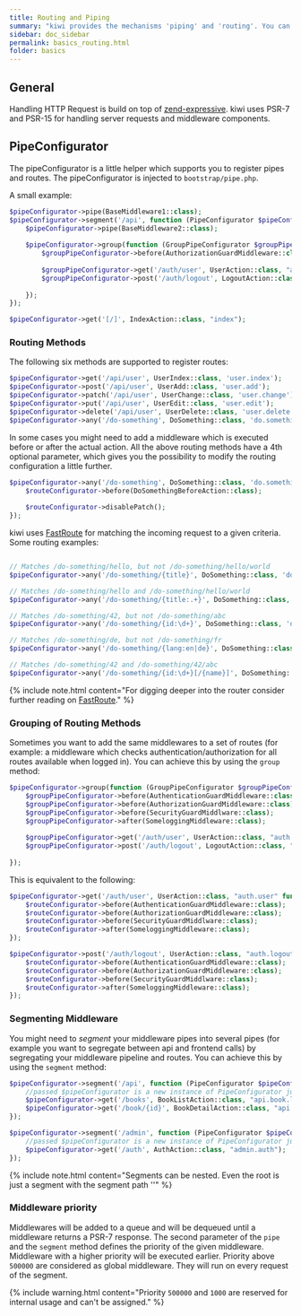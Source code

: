 ```yaml
---
title: Routing and Piping
summary: "kiwi provides the mechanisms 'piping' and 'routing'. You can <i>pipe</i> a PSR-15 middleware to your application or <i>route</i> an incoming request (on defined criteria) to a given action."
sidebar: doc_sidebar
permalink: basics_routing.html
folder: basics
---
```


## General
Handling HTTP Request is build on top of [zend-expressive](https://github.com/zendframework/zend-expressive). kiwi uses 
PSR-7 and PSR-15 for handling server requests and middleware components.





## PipeConfigurator

The pipeConfigurator is a little helper which supports you to register pipes and routes. The 
pipeConfigurator is injected to `bootstrap/pipe.php`.

A small example:

```php
$pipeConfigurator->pipe(BaseMiddleware1::class);
$pipeConfigurator->segment('/api', function (PipeConfigurator $pipeConfigurator) {
    $pipeConfigurator->pipe(BaseMiddleware2::class);
    
    $pipeConfigurator->group(function (GroupPipeConfigurator $groupPipeConfigurator) {
        $groupPipeConfigurator->before(AuthorizationGuardMiddleware::class);
    
        $groupPipeConfigurator->get('/auth/user', UserAction::class, "api.auth.user");
        $groupPipeConfigurator->post('/auth/logout', LogoutAction::class, "api.auth.logout");
    
    });
});

$pipeConfigurator->get('[/]', IndexAction::class, "index");
```

### Routing Methods
The following six methods are supported to register routes:
```php
$pipeConfigurator->get('/api/user', UserIndex::class, 'user.index');
$pipeConfigurator->post('/api/user', UserAdd::class, 'user.add');
$pipeConfigurator->patch('/api/user', UserChange::class, 'user.change');
$pipeConfigurator->put('/api/user', UserEdit::class, 'user.edit');
$pipeConfigurator->delete('/api/user', UserDelete::class, 'user.delete');
$pipeConfigurator->any('/do-something', DoSomething::class, 'do.something');
```

In some cases you might need to add a middleware which is executed before or after the actual action.
All the above routing methods have a 4th optional parameter, which gives you the possibility to modify 
the routing configuration a little further.

```php
$pipeConfigurator->any('/do-something', DoSomething::class, 'do.something', function(RouteConfigurator $routeConfigurator) {
    $routeConfigurator->before(DoSomethingBeforeAction::class);
    
    $routeConfigurator->disablePatch();
});
```

kiwi uses [FastRoute](https://github.com/nikic/FastRoute) for matching the incoming request to a given criteria. Some routing examples:
```php

// Matches /do-something/hello, but not /do-something/hello/world
$pipeConfigurator->any('/do-something/{title}', DoSomething::class, 'do.something');

// Matches /do-something/hello and /do-something/hello/world
$pipeConfigurator->any('/do-something/{title:.+}', DoSomething::class, 'do.something');

// Matches /do-something/42, but not /do-something/abc
$pipeConfigurator->any('/do-something/{id:\d+}', DoSomething::class, 'do.something');

// Matches /do-something/de, but not /do-something/fr
$pipeConfigurator->any('/do-something/{lang:en|de}', DoSomething::class, 'do.something');

// Matches /do-something/42 and /do-something/42/abc
$pipeConfigurator->any('/do-something/{id:\d+}[/{name}]', DoSomething::class, 'do.something');
```


{% include note.html content="For digging deeper into the router consider further reading on [FastRoute](https://github.com/nikic/FastRoute)." %}


### Grouping of Routing Methods

Sometimes you want to add the same middlewares to a set of routes (for example: a middleware which
checks authentication/authorization for all routes available when logged in).
You can achieve this by using the `group` method:

```php
$pipeConfigurator->group(function (GroupPipeConfigurator $groupPipeConfigurator) {
    $groupPipeConfigurator->before(AuthenticationGuardMiddleware::class);
    $groupPipeConfigurator->before(AuthorizationGuardMiddleware::class);
    $groupPipeConfigurator->before(SecurityGuardMiddlware::class);
    $groupPipeConfigurator->after(SomeloggingMiddleware::class);
    
    $groupPipeConfigurator->get('/auth/user', UserAction::class, "auth.user");
    $groupPipeConfigurator->post('/auth/logout', LogoutAction::class, "auth.logout");
    
});
```

This is equivalent to the following:

```php
$pipeConfigurator->get('/auth/user', UserAction::class, "auth.user" function(RouteConfigurator $routeConfigurator){
    $routeConfigurator->before(AuthenticationGuardMiddleware::class);
    $routeConfigurator->before(AuthorizationGuardMiddleware::class);
    $routeConfigurator->before(SecurityGuardMiddlware::class);
    $routeConfigurator->after(SomeloggingMiddleware::class);
});

$pipeConfigurator->post('/auth/logout', UserAction::class, "auth.logout" function(RouteConfigurator $routeConfigurator){
    $routeConfigurator->before(AuthenticationGuardMiddleware::class);
    $routeConfigurator->before(AuthorizationGuardMiddleware::class);
    $routeConfigurator->before(SecurityGuardMiddlware::class);
    $routeConfigurator->after(SomeloggingMiddleware::class);
});
```

### Segmenting Middleware
You might need to _segment_ your middleware pipes into several pipes (for example you want to segregate between
api and frontend calls) by segregating your middleware pipeline and routes.
You can achieve this by using the `segment` method:
```php
$pipeConfigurator->segment('/api', function (PipeConfigurator $pipeConfigurator) {
    //passed $pipeConfigurator is a new instance of PipeConfigurator just for everything under /api
    $pipeConfigurator->get('/books', BookListAction::class, "api.book.list");
    $pipeConfigurator->get('/book/{id}', BookDetailAction::class, "api.book.detail");
});

$pipeConfigurator->segment('/admin', function (PipeConfigurator $pipeConfigurator) {
    //passed $pipeConfigurator is a new instance of PipeConfigurator just for everything under /admin
    $pipeConfigurator->get('/auth', AuthAction::class, "admin.auth");
});

```

{% include note.html content="Segments can be nested. Even the root is just a segment with the segment path ''" %}


### Middleware priority
Middlewares will be added to a queue and will be dequeued until a middleware returns a PSR-7 response.
The second parameter of the `pipe` and the `segment` method defines the priority of the given middleware.
Middleware with a higher priority will be executed earlier.
Priority above `500000` are considered as global middleware. They will run on every request of the segment.

{% include warning.html content="Priority `500000` and `1000` are reserved for internal usage and can't be assigned." %}
